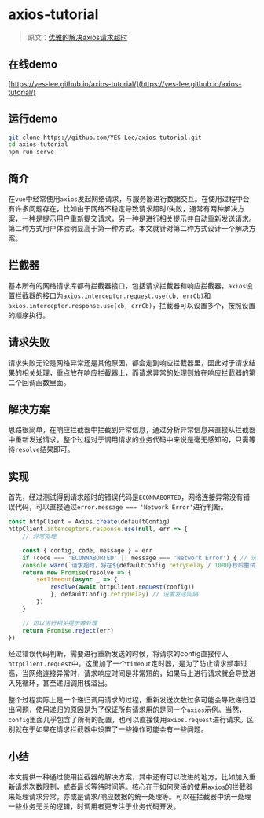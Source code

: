 # axios-tutorial

> 原文：[优雅的解决axios请求超时](https://johnsonlee.site/post/10018)

## 在线demo

[https://yes-lee.github.io/axios-tutorial/](https://yes-lee.github.io/axios-tutorial/)

## 运行demo

```bash
git clone https://github.com/YES-Lee/axios-tutorial.git
cd axios-tutorial
npm run serve
```

## 简介
在`vue`中经常使用`axios`发起网络请求，与服务器进行数据交互。在使用过程中会有许多问题存在，比如由于网络不稳定导致请求超时/失败，通常有两种解决方案，一种是提示用户重新提交请求，另一种是进行相关提示并自动重新发送请求。第二种方式用户体验明显高于第一种方式。本文就针对第二种方式设计一个解决方案。

## 拦截器
基本所有的网络请求库都有拦截器接口，包括请求拦截器和响应拦截器。`axios`设置拦截器的接口为`axios.interceptor.request.use(cb, errCb)`和`axios.intercepter.response.use(cb, errCb)`，拦截器可以设置多个，按照设置的顺序执行。

## 请求失败
请求失败无论是网络异常还是其他原因，都会走到响应拦截器里，因此对于请求结果的相关处理，重点放在响应拦截器上，而请求异常的处理则放在响应拦截器的第二个回调函数里面。

## 解决方案
思路很简单，在响应拦截器中拦截到异常信息，通过分析异常信息来直接从拦截器中重新发送请求。整个过程对于调用请求的业务代码中来说是毫无感知的，只需等待`resolve`结果即可。

## 实现
首先，经过测试得到请求超时的错误代码是`ECONNABORTED`，网络连接异常没有错误代码，可以直接通过`error.message === 'Network Error'`进行判断。
```javascript
const httpClient = Axios.create(defaultConfig)
httpClient.interceptors.response.use(null, err => {
	// 异常处理

	const { config, code, message } = err
	if (code === 'ECONNABORTED' || message === 'Network Error') { // 请求超时
	console.warn(`请求超时，将在${defaultConfig.retryDelay / 1000}秒后重试`)
	return new Promise(resolve => {
		setTimeout(async _ => {
			resolve(await httpClient.request(config))
			}, defaultConfig.retryDelay) // 设置发送间隔
		})
	}

	// 可以进行相关提示等处理
	return Promise.reject(err)
})
```
经过错误代码判断，需要进行重新发送的时候，将请求的config直接传入`httpClient.request`中。这里加了一个`timeout`定时器，是为了防止请求频率过高，当网络连接异常时，请求响应时间是非常短的，如果马上进行请求就会导致进入死循环，甚至递归调用栈溢出。

整个过程实际上是一个递归调用请求的过程，重新发送次数过多可能会导致递归溢出问题，使用递归的原因是为了保证所有请求用的是同一个`axios`示例。当然，`config`里面几乎包含了所有的配置，也可以直接使用`axios.request`进行请求。区别就在于如果在请求拦截器中设置了一些操作可能会有一些问题。

## 小结
本文提供一种通过使用拦截器的解决方案，其中还有可以改进的地方，比如加入重新请求次数限制，或者最长等待时间等。核心在于如何灵活的使用`axios`的拦截器来处理请求异常，亦或是请求/响应数据的统一处理等。可以在拦截器中统一处理一些业务无关的逻辑，时调用者更专注于业务代码开发。
